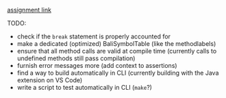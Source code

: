 [assignment link](https://www.cs.utexas.edu/~pingali/CS380C/2023/assignments/assignment1/index.html)

TODO:
- check if the `break` statement is properly accounted for
- make a dedicated (optimized) BaliSymbolTable (like the methodlabels)
- ensure that all method calls are valid at compile time (currently calls to undefined methods still pass compilation)
- furnish error messages more (add context to assertions)
- find a way to build automatically in CLI (currently building with the Java extension on VS Code)
- write a script to test automatically in CLI (`make`?)